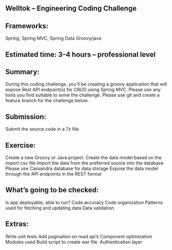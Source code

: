 ## Welltok – Engineering Coding Challenge

## Frameworks:
Spring, Spring MVC, Spring Data
Groovy/java
## Estimated time: 3-4 hours – professional level

## Summary:
During this coding challenge, you’ll be creating a groovy application that will expose Rest API
endpoint(s) for CRUD using Spring MVC. Please use any tools you find suitable to solve the
challenge. Please use git and create a feature branch for the challenge below.

## Submission:
Submit the source code in a 7z file.

## Exercise:
Create a new Groovy or Java project.
Create the data model based on the import.csv file
Import the data from the preferred source into the database
Please use Cassandra database for data storage
Expose the data model through the API endpoints in the REST format
## What’s going to be checked:
Is app deployable, able to run?
Code accuracy
Code organization
Patterns used for fetching and updating data
Data validation

## Extras:
Write unit tests
Add pagination on read api’s
Component optimization
Modules used
Build script to create war file.
Authentication layer
